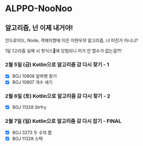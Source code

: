 # ALPPO-NooNoo
## 알고리즘, 넌 이제 내거야!
안드로이드, Node, 객체지향에 이은 이현우의 알고리즘, 너 미친거 아니냐?

1일 1고리즘 실패 시 핫식스🥤에 당첨되니 이거 안 할수가 없는걸?!!

### 2월 5일 (금) Kotlin으로 알고리즘 감 다시 찾기 - 1
- [x] BOJ 10808 알파벳 찾기
- [x] BOJ 10807 개수 세기

### 2월 6일 (토) Kotlin으로 알고리즘 감 다시 찾기 - 2
- [x] BOJ 11328 Strfry

### 2월 7일 (일) Kotlin으로 알고리즘 감 다시 잡기 - FINAL
- [x] BOJ 3273 두 수의 합
- [x] BOJ 11328 스택
